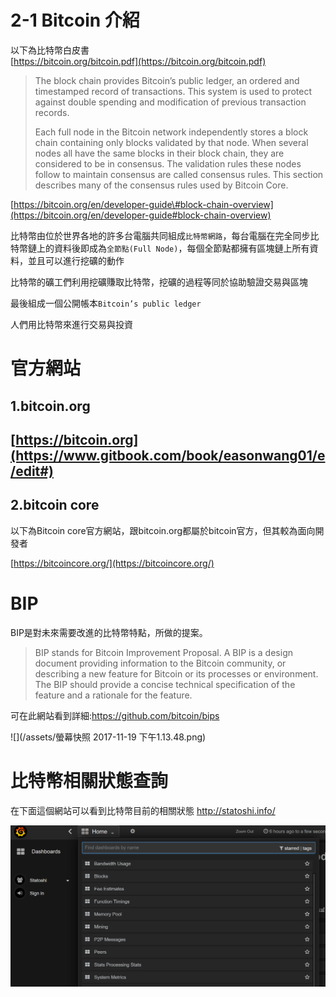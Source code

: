 # 2-1 Bitcoin 介紹

以下為比特幣白皮書  
[https://bitcoin.org/bitcoin.pdf](https://bitcoin.org/bitcoin.pdf)

> The block chain provides Bitcoin’s public ledger, an ordered and timestamped record of transactions. This system is used to protect against double spending and modification of previous transaction records.
>
> Each full node in the Bitcoin network independently stores a block chain containing only blocks validated by that node. When several nodes all have the same blocks in their block chain, they are considered to be in consensus. The validation rules these nodes follow to maintain consensus are called consensus rules. This section describes many of the consensus rules used by Bitcoin Core.

[https://bitcoin.org/en/developer-guide\#block-chain-overview](https://bitcoin.org/en/developer-guide#block-chain-overview)

比特幣由位於世界各地的許多台電腦共同組成`比特幣網路`，每台電腦在完全同步比特幣鏈上的資料後即成為`全節點(Full Node)`，每個全節點都擁有區塊鏈上所有資料，並且可以進行挖礦的動作

比特幣的礦工們利用挖礦賺取比特幣，挖礦的過程等同於協助驗證交易與區塊

最後組成一個公開帳本`Bitcoin’s public ledger`

人們用比特幣來進行交易與投資

# 官方網站

## 1.bitcoin.org

## [https://bitcoin.org](https://www.gitbook.com/book/easonwang01/e/edit#)

## 2.bitcoin core

以下為Bitcoin core官方網站，跟bitcoin.org都屬於bitcoin官方，但其較為面向開發者

[https://bitcoincore.org/](https://bitcoincore.org/)





# BIP

BIP是對未來需要改進的比特幣特點，所做的提案。

> BIP stands for Bitcoin Improvement Proposal. A BIP is a design document providing information to the Bitcoin community, or describing a new feature for Bitcoin or its processes or environment. The BIP should provide a concise technical specification of the feature and a rationale for the feature.

可在此網站看到詳細:https://github.com/bitcoin/bips

![](/assets/螢幕快照 2017-11-19 下午1.13.48.png)


# 比特幣相關狀態查詢
在下面這個網站可以看到比特幣目前的相關狀態
http://statoshi.info/

![](/assets/a.png)

